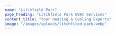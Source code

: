 ```yaml
---
name: "Litchfield Park"
page_heading: "Litchfield Park HVAC Services"
content_title: "Your Heating & Cooling Experts"
image: "/images/uploads/litchfiled-park.webp"
---
```

